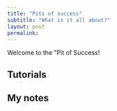 ```yaml
---
title: "Pits of success"
subtitle: "What is it all about?"
layout: post
permalink: 
---
```


Welcome to the "Pit of Success!

## Tutorials


## My notes